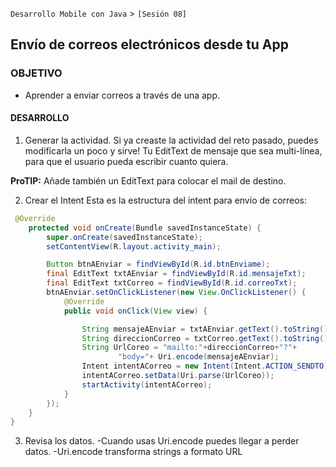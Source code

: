 `Desarrollo Mobile con Java` > `[Sesión 08]`
## Envío de correos electrónicos desde tu App

### OBJETIVO 
 - Aprender a enviar correos a través de una app.  

#### DESARROLLO

1. Generar la actividad.
Si ya creaste la actividad del reto pasado, puedes modificarla un poco y sirve! 
Tu EditText de mensaje que sea multi-línea, para que el usuario pueda escribir cuanto quiera.

**ProTIP:** Añade también un EditText para colocar el mail de destino.

2. Crear el Intent
Esta es la estructura del intent para envío de correos:

```java
 @Override
    protected void onCreate(Bundle savedInstanceState) {
        super.onCreate(savedInstanceState);
        setContentView(R.layout.activity_main);

        Button btnAEnviar = findViewById(R.id.btnEnviame);
        final EditText txtAEnviar = findViewById(R.id.mensajeTxt);
        final EditText txtCorreo = findViewById(R.id.correoTxt);
        btnAEnviar.setOnClickListener(new View.OnClickListener() {
            @Override
            public void onClick(View view) {

                String mensajeAEnviar = txtAEnviar.getText().toString();
                String direccionCorreo = txtCorreo.getText().toString();
                String UrlCoreo = "mailto:"+direccionCorreo+"?"+
                        "body="+ Uri.encode(mensajeAEnviar);
                Intent intentACorreo = new Intent(Intent.ACTION_SENDTO);
                intentACorreo.setData(Uri.parse(UrlCoreo));
                startActivity(intentACorreo);
            }
        });
    }
}
```
3. Revisa los datos.
-Cuando usas Uri.encode puedes llegar a perder datos.
-Uri.encode transforma strings a formato URL
